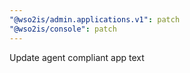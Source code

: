 ```yaml
---
"@wso2is/admin.applications.v1": patch
"@wso2is/console": patch
---
```


Update agent compliant app text
